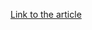 [Link to the article](https://blog.confiant.com/profiling-hackers-using-the-malvertising-attack-matrix-by-confiant-9341838887b7)
